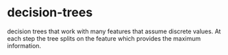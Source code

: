 decision-trees
==============

decision trees that work with many features that assume discrete values. At each step the tree splits on the feature which provides the maximum information.
